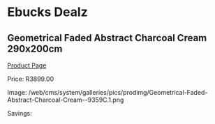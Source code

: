 
# Ebucks Dealz
## Geometrical Faded Abstract Charcoal Cream 290x200cm
[Product Page](https://www.ebucks.com/web/shop/productSelected.do?prodId=1210204156&catId=1209942745)

Price: R3899.00

Image: /web/cms/system/galleries/pics/prodimg/Geometrical-Faded-Abstract-Charcoal-Cream--9359C.1.png

Savings: 


	